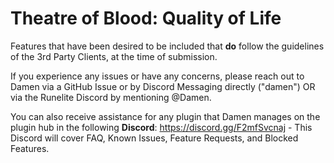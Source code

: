 # Theatre of Blood: Quality of Life
Features that have been desired to be included that **do** follow the guidelines of the 3rd Party Clients, at the time of submission.

If you experience any issues or have any concerns, please reach out to Damen via a GitHub Issue or by Discord Messaging directly ("damen") OR via the Runelite Discord by mentioning @Damen.

You can also receive assistance for any plugin that Damen manages on the plugin hub in the following **Discord**: https://discord.gg/F2mfSvcnaj - This Discord will cover FAQ, Known Issues, Feature Requests, and Blocked Features.